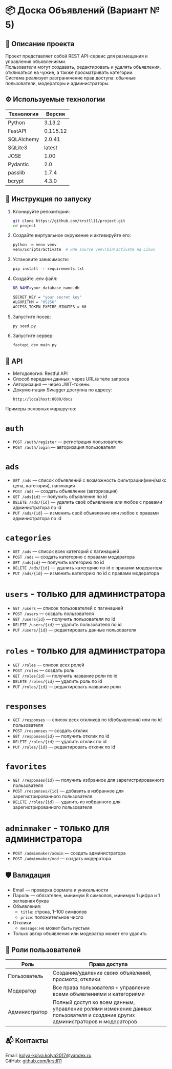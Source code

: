 # 📦 Доска Объявлений (Вариант № 5)

## 📘 Описание проекта

Проект представляет собой REST API-сервис для размещения и управления объявлениями.  
Пользователи могут создавать, редактировать и удалять объявления, откликаться на чужие, а также просматривать категории.  
Система реализует разграничение прав доступа: обычные пользователи, модераторы и администраторы.

## ⚙️ Используемые технологии

| Технология       | Версия  |
|------------------|---------|
| Python           | 3.13.2  |
| FastAPI          | 0.115.12|
| SQLAlchemy       | 2.0.41  |
| SQLite3          | latest  |
| JOSE             | 1.00    |
| Pydantic         | 2.0     |
| passlib          | 1.7.4   |
| bcrypt           | 4.3.0   |

## 🚀 Инструкция по запуску

1. Клонируйте репозиторий:
   ```bash
   git clone https://github.com/krstll11/project.git
   cd project
   ```

2. Создайте виртуальное окружение и активируйте его:
   ```bash
   python -m venv venv
   venv/Scripts/activate  # или source venv\bin\activate на Linux
   ```
3. Установите зависимости:
   ```bash
   pip install -r requirements.txt
   ```
5. Создайте .env файл:
   ```bash
   DB_NAME=your_database_name.db

   SECRET_KEY = "your secret key"  
   ALGORITHM = "HS256"
   ACCESS_TOKEN_EXPIRE_MINUTES = 60
   ```

5. Запустите посев:
   ```bash
   py seed.py
   ```

6. Запустите сервер:
   ```bash
   fastapi dev main.py
   ```

## 🔌 API

- Методология: Restful API
- Способ передачи данных: через URL/в теле запроса
- Авторизация — через JWT-токены
- Документация Swagger доступна по адресу:
  ```
  http://localhost:8000/docs
  ```

Примеры основных маршрутов:
# `auth`
- `POST /auth/register` — регистрация пользователя
- `POST /auth/login` — авторизация пользователя
# `ads`
- `GET /ads` — список объявлений с возможность фильтрации(мин/макс цена, категория), пагинация
- `POST /ads` — создать объявление (авторизация)
- `GET /ads{id}` — получить объявление по id
- `DELETE /ads/{id}` — удалить своё объявление или любое с правами администратора по id
-  `PUT /ads/{id}` — изменить своё объявление или любое с правами администратора по id
# `categories`
- `GET /ads` — список всех категорий с пагинацией
- `POST /ads` — создать категорию с правами модератора
- `GET /ads{id}` — получить категорию по id 
- `DELETE /ads/{id}` — удалить категорию по id с правами модератора
-  `PUT /ads/{id}` — изменить категорию по id с правами модератора
# `users` - только для администратора
- `GET /users` — список пользователей с пагинацией
- `POST /users` — создать пользователя
- `GET /users{id}` — получить пользователя по id
- `DELETE /users/{id}` — удалить пользователя по id
-  `PUT /users/{id}` — редактировать данные пользователя
# `roles` - только для администратора
- `GET /roles` — список всех ролей
- `POST /roles` — создать роль
- `GET /roles{id}` — получить название роли по id
- `DELETE /roles/{id}` — удалить роль по id
-  `PUT /roles/{id}` — редактировать название роли
# `responses`
- `GET /responses` — список всех откликов по id(обьявления) или по id пользователя
- `POST /responses` — создать отклик
- `GET /responses{id}` — получить отклик по id
- `DELETE /roles/{id}` — удалить отклик по id
- `PUT /roles/{id}` — редактировать отклик по id
# `favorites`
- `GET /responses{id}` — получить избранное для зарегистрированного пользователя
- `POST /responses/{id}` — добавить в избранное для зарегистрированного пользователя
- `DELETE /roles/{id}` — удалить из избранного для зарегистрированного пользователя
# `adminmaker` - только для администратора
- `POST /adminmaker/admin` — создать администратора
- `POST /adminmaker/mod` — создать модератора


## 🛡️ Валидация

- Email — проверка формата и уникальности
- Пароль — обязателен, минимум 8 символов, минимум 1 цифра и 1 заглавная буква
- Объявления:
  - `title`: строка, 1–100 символов
  - `price`: положительное число
- Отклики:   
  - `message`: не может быть пустым
- Только автор объявления или модератор может его удалить

## 👤 Роли пользователей

| Роль          | Права доступа                                                                |
|---------------|-------------------------------------------------------------------------------|
| Пользователь  | Создание/удаление своих объявлений, просмотр, отклики                        |
| Модератор     | Все права пользователя + управление всеми объявлениями и категориями         |
| Администратор | Полный доступ ко всем данным, управление ролями  изменение данных пользователя и создание других администраторов и модераторов                            |

## 📬 Контакты
Email: kolya-kolya.kolya2017@yandex.ru       
GitHub: [github.com/krstll11](https://github.com/krstll11)